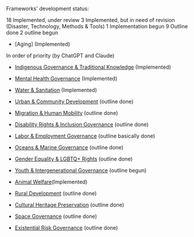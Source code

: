 Frameworks' development status:

18 Implemented, under review
 3 Implemented, but in need of revision (Disaster, Technology, Methods & Tools)
 1 Implementation begun
 9 Outline done
 2 outline begun

- [Aging] (Implemented)

In order of priority (by ChatGPT and Claude)
- [Indigenous Governance & Traditional Knowledge](/framework/docs/implementation/indigenous) (Implemented)

- [Mental Health Governance](/framework/docs/implementation/mental-health) (Implemented)

- [Water & Sanitation](/framework/docs/implementation/water) (Implemented)

- [Urban & Community Development](/framework/docs/implementation/urban) (outline done)

- [Migration & Human Mobility](/framework/docs/implementation/migration) (outline done)

- [Disability Rights & Inclusion Governance](/framework/docs/implementation/inclusion) (outline done)

- [Labor & Employment Governance](/framework/docs/implementation/labor) (outline basically done)

- [Oceans & Marine Governance](/framework/docs/implementation/oceans) (outline done)

- [Gender Equality & LGBTQ+ Rights](/framework/docs/implementation/gender) (outline done)

- [Youth & Intergenerational Governance](/framework/docs/implementation/youth) (outline begun)

- [Animal Welfare](/framework/docs/implementation/animal-welfare)(Implemented)

- [Rural Development](/framework/docs/implementation/rural) (outline done)

- [Cultural Heritage Preservation](/framework/docs/implementation/culture) (outline done)

- [Space Governance](/framework/docs/implementation/space) (outline done)

- [Existential Risk Governance](/framework/docs/implementation/existential-risk) (outline done)
